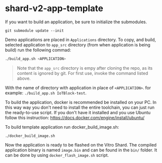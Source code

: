 # shard-v2-app-template

If you want to build an application, be sure to initialize the submodules.

```
git submodule update --init
```

Demo applications are placed in `Applications` directory. To copy, and build,
selected application to `app_src` directory (from when application is being
build) run the following commad: 

```bash
./build_app.sh <APPLICATION>
``` 

> Note that the `app_src` directory is empy after cloning the repo, as its
> content is ignored by git. For first use, invoke the command listed above.

With the name of directory with application in place of `<APPLICATION>`.
for example: `./build_app.sh IoTBlock-test`.

To build the application, docker is recommended be installed on your PC. In this
way way you don't need to install the entire toolchain, you can just run the
ready-to-use script. If you don't have it installed and you use Ubuntu follow
this instruction: https://docs.docker.com/engine/install/ubuntu/

To build template application run docker_build_image.sh:

```
./docker_build_image.sh
```

Now the application is ready to be flashed on the Vitro Shard. The compiled
application binary is named `image.bin` and can be found in the `bin/` folder.
It can be done by using `docker_flash_image.sh` script.
